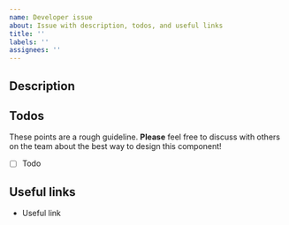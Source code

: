 ```yaml
---
name: Developer issue
about: Issue with description, todos, and useful links
title: ''
labels: ''
assignees: ''
---
```


## Description

## Todos

These points are a rough guideline. **Please** feel free to discuss with others on the team about the best way to design this component!

- [ ] Todo

## Useful links

- Useful link

<!--
Template sourced from https://github.com/hack4impact-uiuc/falling-fruit
Shoutout to the wonderful FF team!
-->
